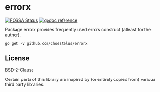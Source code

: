 # errorx
[![FOSSA Status](https://app.fossa.com/api/projects/git%2Bgithub.com%2Fchoestelus%2Ferrorx.svg?type=small)](https://app.fossa.com/projects/git%2Bgithub.com%2Fchoestelus%2Ferrorx?ref=badge_small)
[![godoc reference](https://img.shields.io/badge/go.dev-reference-007d9c?logo=go&logoColor=white&style=flat-square)](https://godoc.org/github.com/choestelus/errorx)

Package errorx provides frequently used errors construct (atleast for the author).

`go get -v github.com/choestelus/errorx`

## License

BSD-2-Clause

Certain parts of this library are inspired by (or entirely copied from) various third party libraries.
